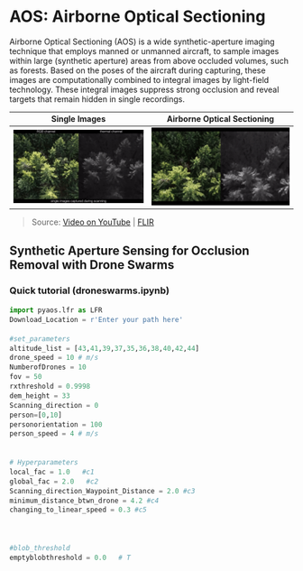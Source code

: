 # AOS: Airborne Optical Sectioning

Airborne Optical Sectioning (AOS) is a wide synthetic-aperture imaging technique that employs manned or unmanned aircraft, to sample images within large (synthetic aperture) areas from above occluded volumes, such as forests. Based on the poses of the aircraft during capturing, these images are computationally combined to integral images by light-field technology. These integral images suppress strong occlusion and reveal targets that remain hidden in single recordings.

Single Images         |  Airborne Optical Sectioning
:-------------------------:|:-------------------------:
![single-images](../img/Nature_single-images.gif) | ![AOS](../img/Nature_aos.gif)

> Source: [Video on YouTube](https://www.youtube.com/watch?v=kyKVQYG-j7U) | [FLIR](https://www.flir.com/discover/cores-components/researchers-develop-search-and-rescue-technology-that-sees-through-forest-with-thermal-imaging/)
 

## Synthetic Aperture Sensing for Occlusion Removal with Drone Swarms

### Quick tutorial (droneswarms.ipynb)
```py
import pyaos.lfr as LFR
Download_Location = r'Enter your path here' 

#set_parameters
altitude_list = [43,41,39,37,35,36,38,40,42,44]
drone_speed = 10 # m/s
NumberofDrones = 10
fov = 50
rxthreshold = 0.9998
dem_height = 33 
Scanning_direction = 0
person=[0,10]  
personorientation = 100
person_speed = 4 # m/s


# Hyperparameters
local_fac = 1.0   #c1
global_fac = 2.0   #c2 
Scanning_direction_Waypoint_Distance = 2.0 #c3
minimum_distance_btwn_drone = 4.2 #c4 
changing_to_linear_speed = 0.3 #c5
 


#blob_threshold
emptyblobthreshold = 0.0   # T
```


